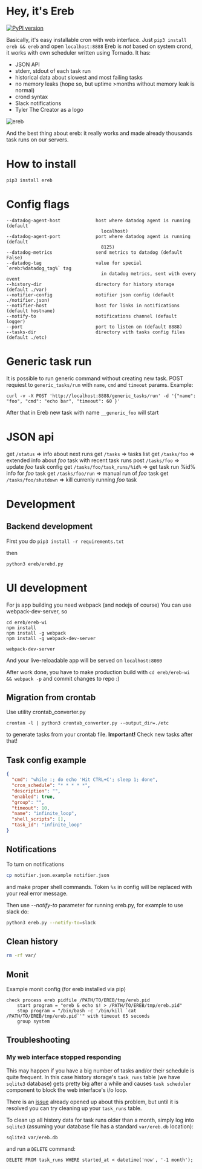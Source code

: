 # Hey, it's Ereb

[![PyPI version](https://badge.fury.io/py/ereb.svg)](https://badge.fury.io/py/ereb)

Basically, it's easy installable cron with web interface. Just `pip3 install ereb && ereb` and open `localhost:8888`
Ereb is *not* based on system crond, it works with own scheduler written using Tornado.
It has:
- JSON API
- stderr, stdout of each task run
- historical data about slowest and most failing tasks
- no memory leaks (hope so, but uptime >months without memory leak is normal)
- crond syntax
- Slack notifications
- Tyler The Creator as a logo

![ereb](https://cloud.githubusercontent.com/assets/1700932/21672416/0a92d7c0-d355-11e6-9fd2-4ce8ca31aabc.png)

And the best thing about ereb: it really works and made already thousands task runs on our servers.

# How to install

`pip3 install ereb`

# Config flags
```
--datadog-agent-host             host where datadog agent is running (default
                                   localhost)
--datadog-agent-port             port where datadog agent is running (default
                                   8125)
--datadog-metrics                send metrics to datadog (default False)
--datadog-tag                    value for special `ereb:%datadog_tag%` tag
                                   in datadog metrics, sent with every event
--history-dir                    directory for history storage (default ./var)
--notifier-config                notifier json config (default ./notifier.json)
--notifier-host                  host for links in notifications (default hostname)
--notify-to                      notifications channel (default logger)
--port                           port to listen on (default 8888)
--tasks-dir                      directory with tasks config files (default ./etc)
```

# Generic task run

It is possible to run generic command without creating new task.
POST requiest to `generic_tasks/run` with `name`, `cmd` and `timeout` params.
Example:
```
curl -v -X POST 'http://localhost:8888/generic_tasks/run' -d '{"name": "foo", "cmd": "echo bar", "timeout": 60 }'
```
After that in Ereb new task with name `__generic_foo` will start

# JSON api

get `/status` => info about next runs
get `/tasks` => tasks list
get `/tasks/foo` => extended info about *foo* task with recent task runs
post `/tasks/foo` => update *foo* task config
get `/tasks/foo/task_runs/%id%` => get task run %id% info for *foo* task
get `/tasks/foo/run` => manual run of *foo* task
get `/tasks/foo/shutdown` => kill currenly running *foo* task

# Development

## Backend development
First you do
`pip3 install -r requirements.txt`

then

`python3 ereb/erebd.py`

# UI development

For js app building you need webpack (and nodejs of course)
You can use webpack-dev-server, so
```
cd ereb/ereb-wi
npm install
npm install -g webpack
npm install -g webpack-dev-server

webpack-dev-server
```

And your live-reloadable app will be served on `localhost:8080`

After work done, you have to make production build with
`cd ereb/ereb-wi && webpack -p`
and commit changes to repo :)

## Migration from  crontab

Use utility crontab_converter.py

```
crontan -l | python3 crontab_converter.py --output_dir=./etc
```

to generate tasks from your crontab file.
**Important!** Check new tasks after that!

## Task config example

```json
{
  "cmd": "while :; do echo 'Hit CTRL+C'; sleep 1; done",
  "cron_schedule": "* * * * *",
  "description": "",
  "enabled": true,
  "group": "",
  "timeout": 10,
  "name": "infinite_loop",
  "shell_scripts": [],
  "task_id": "infinite_loop"
}
```

## Notifications

To turn on notifications
```sh
cp notifier.json.example notifier.json
```
and make proper shell commands.
Token ```%s``` in config will be replaced with your real error message.

Then use *--notify-to* parameter for running ereb.py, for example to use slack do:
```sh
python3 ereb.py --notify-to=slack
```

## Clean history

```sh
rm -rf var/
```

## Monit

Example monit config (for ereb installed via pip)

```
check process ereb pidfile /PATH/TO/EREB/tmp/ereb.pid
    start program = "ereb & echo $! > /PATH/TO/EREB/tmp/ereb.pid"
    stop program = "/bin/bash -c '/bin/kill `cat /PATH/TO/EREB/tmp/ereb.pid`'" with timeout 65 seconds
    group system
```

## Troubleshooting

### My web interface stopped responding

This may happen if you have a big number of tasks and/or their schedule is quite frequent.
In this case history storage's `task_runs` table (we have `sqlite3` database) gets pretty big
after a while and causes `task scheduler` component to block the web interface's i/o loop.

There is an [issue](https://github.com/KosyanMedia/ereb/issues/41) already opened up about this
problem, but until it is resolved you can try cleaning up your `task_runs` table.

To clean up all history data for task runs older than a month, simply log into `sqlite3` (assuming
your database file has a standard `var/ereb.db` location):

```
sqlite3 var/ereb.db
```
and run a `DELETE` command:
```
DELETE FROM task_runs WHERE started_at < datetime('now', '-1 month');
```
